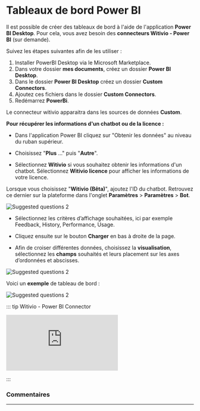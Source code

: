 # Tableaux de bord Power BI


Il est possible de créer des tableaux de bord à l'aide de l'application **Power BI Desktop**. Pour cela, vous avez besoin des **connecteurs Witivio - Power BI** (sur demande).

Suivez les étapes suivantes afin de les utiliser :

1) Installer PowerBI Desktop via le Microsoft Marketplace.
2) Dans votre dossier **mes documents**, créez un dossier **Power BI Desktop**.
3) Dans le dossier **Power BI Desktop** créez un dossier **Custom Connectors**.
4) Ajoutez ces fichiers dans le dossier **Custom Connectors**.
5) Redémarrez **PowerBi**.

Le connecteur witivio apparaitra dans les sources de données **Custom**.

**Pour récupérer les informations d'un chatbot ou de la licence :**

-   Dans l'application Power BI cliquez sur "Obtenir les données" au niveau du ruban supérieur.

-   Choisissez "**Plus** ..." puis "**Autre**".

-   Sélectionnez **Witivio** si vous souhaitez obtenir les informations d'un chatbot. Sélectionnez **Witivio licence** pour afficher les informations de votre licence.

Lorsque vous choisissez "**Witivio (Bêta)**", ajoutez l'ID du chatbot. Retrouvez ce dernier sur la plateforme dans l'onglet **Paramètres** > **Paramètres** > **Bot**.  
  
<div class="image_center">
  <img :src="$withBase('/assets/img/fr/tableaux_de_bord/power1.png')" alt="Suggested questions 2">
</div>



- Sélectionnez les critères d’affichage souhaitées, ici par exemple Feedback, History, Performance, Usage.

- Cliquez ensuite sur le bouton **Charger** en bas à droite de la page.

- Afin de croiser différentes données, choisissez la **visualisation**, sélectionnez les **champs** souhaités et leurs placement sur les axes d’ordonnées et abscisses.

<div class="image_center">
  <img :src="$withBase('/assets/img/fr/tableaux_de_bord/power2.png')" alt="Suggested questions 2">
</div>


Voici un **exemple** de tableau de bord :

<div class="image_center">
  <img :src="$withBase('/assets/img/fr/tableaux_de_bord/power3.png')" alt="Suggested questions 2">
</div>


::: tip Witivio - Power BI Connector
<br style="margin: .5rem 0;" >

<iframe class="video_embed" src="https://www.youtube.com/embed/HzBxMijszjQ?list=PLRFG2FXmQTR_EV3iWJ9HL2Go95WhNq9Qb" frameborder="0" allow="accelerometer; autoplay; encrypted-media; gyroscope; picture-in-picture" allowfullscreen></iframe>
<br style="margin: .5rem 0;" >

:::



### Commentaires
---
<div id="disqus_thread"></div>

<script>

export default {
  mounted () {

    var disqus_config = function () {
      this.page.url = "https://docs.witivio.com";  // Replace PAGE_URL with your page's canonical URL variable
      this.page.identifier = "witivio_37"; // Replace PAGE_IDENTIFIER with your page's unique identifier variable
    };

(function() { // DON'T EDIT BELOW THIS LINE
var d = document, s = d.createElement('script');
s.src = 'https://docs-witivio.disqus.com/embed.js';
s.setAttribute('data-timestamp', +new Date());
(d.head || d.body).appendChild(s);
})();
  }
}
</script>